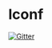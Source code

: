 # lconf

[![Gitter](https://badges.gitter.im/literal-conf/Lobby.svg)](https://gitter.im/literal-conf/Lobby?utm_source=badge&utm_medium=badge&utm_campaign=pr-badge&utm_content=badge)